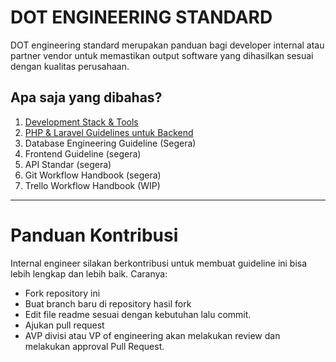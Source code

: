# DOT ENGINEERING STANDARD

DOT engineering standard merupakan panduan bagi developer internal atau partner vendor untuk memastikan output software yang dihasilkan sesuai dengan kualitas perusahaan.

## Apa saja yang dibahas?

1. [Development Stack & Tools](https://github.com/pt-dot/development-stack-tools)
2. [PHP & Laravel Guidelines untuk Backend](https://github.com/pt-dot/php-guidelines)
3. Database Engineering Guideline (Segera)
4. Frontend Guideline (segera)
5. API Standar (segera)
6. Git Workflow Handbook (segera)
7. Trello Workflow Handbook (WIP)

---
# Panduan Kontribusi

Internal engineer silakan berkontribusi untuk membuat guideline ini bisa lebih lengkap dan lebih baik. Caranya:

+ Fork repository ini
+ Buat branch baru di repository hasil fork
+ Edit file readme sesuai dengan kebutuhan lalu commit.
+ Ajukan pull request
+ AVP divisi atau VP of engineering akan melakukan review dan melakukan approval Pull Request.
